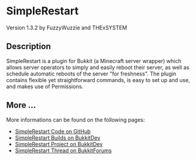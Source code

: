 # SimpleRestart
Version 1.3.2 by FuzzyWuzzie and THExSYSTEM

## Description
SimpleRestart is a plugin for Bukkit (a Minecraft server wrapper) which allows
server operators to simply and easily reboot their server, as well as schedule
automatic reboots of the server "for freshness". The plugin contains flexible
yet straightforward commands, is easy to set up and use, and makes use of
Permissions.

## More ...
More informations can be found on the following pages:

* [SimpleRestart Code on GitHub](https://github.com/THExSYSTEM/SimpleRestart)
* [SimpleRestart Builds on BukkitDev](http://dev.bukkit.org/server-mods/simple_restart/files/)
* [SimpleRestart Project on BukkitDev](http://dev.bukkit.org/server-mods/simple_restart/)
* [SimpleRestart Thread on BukkitForums](http://forums.bukkit.org/threads/24652/)
